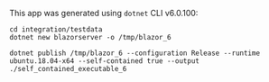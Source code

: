 This app was generated using `dotnet` CLI v6.0.100:
```
cd integration/testdata
dotnet new blazorserver -o /tmp/blazor_6

dotnet publish /tmp/blazor_6 --configuration Release --runtime ubuntu.18.04-x64 --self-contained true --output ./self_contained_executable_6
```
